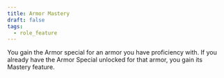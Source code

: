 ```yaml
---
title: Armor Mastery
draft: false
tags:
  - role_feature
---
```

You gain the Armor special for an armor you have proficiency with. If you already have the Armor Special unlocked for that armor, you gain its Mastery feature.